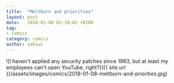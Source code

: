 ```yaml
---
title:  "Meltburn and priorities"
layout: post
date:   2018-01-08 01:19:02 +0100
tag:
- comics
category: comics
author: sebiwi
---
```


![I haven't applied any security patches since 1993, but at least my employees can't open YouTube, right?]({{ site.url }}/assets/images/comics/2018-01-08-meltburn-and-priorities.jpg)
